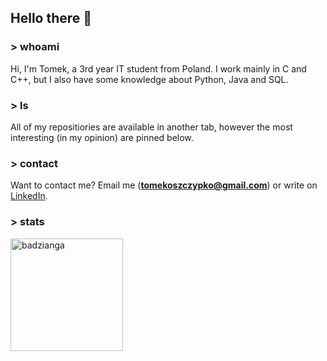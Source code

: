 ## Hello there 👋

### > whoami
Hi, I'm Tomek, a 3rd year IT student from Poland. I work mainly in C and C++, but I also have some knowledge about Python, Java and SQL.

### > ls
All of my repositiories are available in another tab, however the most interesting (in my opinion) are pinned below.

### > contact
Want to contact me? Email me (**tomekoszczypko@gmail.com**) or write on [LinkedIn](https://www.linkedin.com/in/tomasz-oszczypko-043689240/).

### > stats
<img align="left" height="180em" src="https://github-readme-stats.vercel.app/api/top-langs/?username=badzianga&layout=compact&theme=onedark" alt=badzianga />
